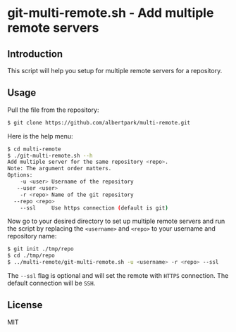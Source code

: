 # git-multi-remote.sh - Add multiple remote servers

## Introduction

This script will help you setup for multiple remote servers for a repository.

## Usage

Pull the file from the repository:
```bash
$ git clone https://github.com/albertpark/multi-remote.git
```

Here is the help menu:
```bash
$ cd multi-remote
$ ./git-multi-remote.sh --h
Add multiple server for the same repository <repo>.
Note: The argument order matters.
Options:
    -u <user> Username of the repository
   --user <user>
    -r <repo> Name of the git repository
  --repo <repo>
    --ssl     Use https connection (default is git)
```

Now go to your desired directory to set up multiple remote servers and run the script by replacing the `<username>` and `<repo>` to your username and repository name:

```bash
$ git init ./tmp/repo
$ cd ./tmp/repo
$ ../multi-remote/git-multi-remote.sh -u <username> -r <repo> --ssl
```

The `--ssl` flag is optional and will set the remote with `HTTPS` connection. The default connection will be `SSH`.

## License

MIT

